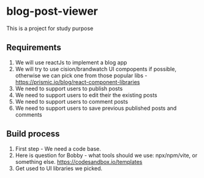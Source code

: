 # blog-post-viewer
This is a project for study purpose

## Requirements
1. We will use reactJs to implement a blog app
2. We will try to use cision/brandwatch UI compopents if possible, otherwise we can pick one from those popular libs - https://prismic.io/blog/react-component-libraries
3. We need to support users to publish posts
4. We need to support users to edit their the existing posts
5. We need to support users to comment posts
6. We need to support users to save previous published posts and comments

## Build process
1. First step - We need a code base.
2. Here is question for Bobby - what tools should we use: npx/npm/vite, or something else. https://codesandbox.io/templates
3. Get used to UI libraries we picked.
